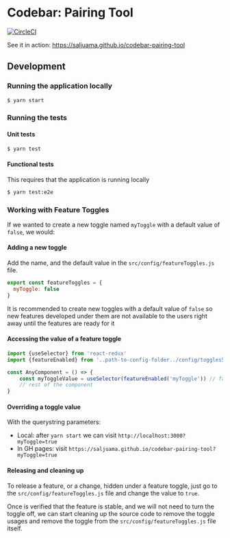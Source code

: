 # Codebar: Pairing Tool

[![CircleCI](https://circleci.com/gh/saljuama/codebar-pairing-tool.svg?style=svg)](https://circleci.com/gh/saljuama/codebar-pairing-tool)

See it in action: https://saljuama.github.io/codebar-pairing-tool

## Development

### Running the application locally

```bash
$ yarn start
```

### Running the tests

#### Unit tests

```bash
$ yarn test
```

#### Functional tests

This requires that the application is running locally

```bash
$ yarn test:e2e
```

### Working with Feature Toggles

If we wanted to create a new toggle named `myToggle` with a default value of `false`, we would: 

#### Adding a new toggle 
Add the name, and the default value in the `src/config/featureToggles.js` file.
```javascript
export const featureToggles = {
  myToggle: false
}
```

It is recommended to create new toggles with a default value of `false` so new features developed under them are not 
available to the users right away until the features are ready for it

#### Accessing the value of a feature toggle
```javascript
import {useSelector} from 'react-redux'
import {featureEnabled} from '..path-to-config-folder../config/togglesSlice' 

const AnyComponent = () => {
    const myToggleValue = useSelector(featureEnabled('myToggle')) // false
    // rest of the component
}
```

#### Overriding a toggle value
With the querystring parameters: 
* Local: after `yarn start` we can visit `http://localhost:3000?myToggle=true` 
* In GH pages: visit `https://saljuama.github.io/codebar-pairing-tool?myToggle=true`

#### Releasing and cleaning up
To release a feature, or a change, hidden under a feature toggle, just go to the `src/config/featureToggles.js` file and
change the value to `true`. 

Once is verified that the feature is stable, and we will not need to turn the toggle off, we can start cleaning up the
source code to remove the toggle usages and remove the toggle from the `src/config/featureToggles.js` file itself.
